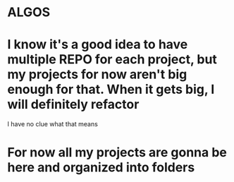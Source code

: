 # ALGOS
<h1>
  I know it's a good idea to have multiple REPO for each project, but my projects for now aren't big enough for that. When it gets big, I will definitely refactor</h1> <h7>I have no clue what that means</h7> 
<p>
<h1>
For now all my projects are gonna be here and organized into folders
</h1>
</p>

